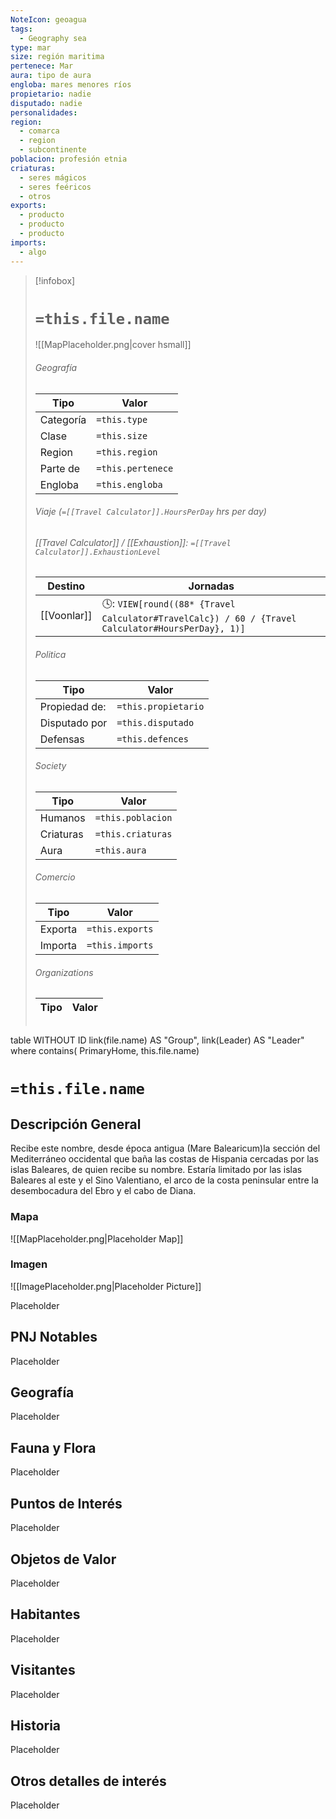 ```yaml
---
NoteIcon: geoagua
tags:
  - Geography sea
type: mar
size: región maritima
pertenece: Mar 
aura: tipo de aura
engloba: mares menores ríos
propietario: nadie
disputado: nadie
personalidades: 
region:
  - comarca 
  - region
  - subcontinente
poblacion: profesión etnia
criaturas:
  - seres mágicos
  - seres feéricos
  - otros
exports:
  - producto
  - producto
  - producto
imports:
  - algo
---
```



> [!infobox]
> # `=this.file.name`
> ![[MapPlaceholder.png|cover hsmall]]
> ###### Geografía
> Tipo |  Valor |
> ---|---|
> Categoría | `=this.type` |
> Clase | `=this.size` |
> Region | `=this.region` |
> Parte de | `=this.pertenece` |
> Engloba | `=this.engloba`|
> ###### Viaje (`=[[Travel Calculator]].HoursPerDay` hrs per day)
> ###### [[Travel Calculator]]  / [[Exhaustion]]:  `=[[Travel Calculator]].ExhaustionLevel`
> Destino |  Jornadas  |
> ---|---|
> [[Voonlar]] | 🕓: `VIEW[round((88* {Travel Calculator#TravelCalc}) / 60 / {Travel Calculator#HoursPerDay}, 1)]`      |
> ###### Politica
> Tipo |  Valor |
> ---|---|
> Propiedad de: | `=this.propietario` |
> Disputado por | `=this.disputado` |
> Defensas | `=this.defences` |
> ###### Society
> Tipo |  Valor |
> ---|---|
> Humanos | `=this.poblacion` |
> Criaturas | `=this.criaturas` |
> Aura | `=this.aura`  |
> ###### Comercio
> Tipo |  Valor |
> ---|---|
> Exporta | `=this.exports` |
> Importa | `=this.imports` |
> ###### Organizations
> Tipo |  Valor |
> ---|---|
> ```dataview
table WITHOUT ID link(file.name) AS "Group", link(Leader) AS "Leader"
where contains( PrimaryHome, this.file.name)


# `=this.file.name`
## Descripción General
 <section class="wa-section main-content"><p>Recibe este nombre, desde época antigua (Mare Balearicum)la sección del <span class="article-link article-explorer-link entity-link wa-link" data-article-privacy="public" data-article-id="d5fcc32b-3357-47d2-a54c-a93f41ebdefe" data-template-type="location" data-article="d5fcc32b-3357-47d2-a54c-a93f41ebdefe">Mediterráneo</span> occidental que baña las costas de Hispania cercadas por las islas Baleares, de quien recibe su nombre. Estaría limitado por las islas Baleares al este y el Sino Valentiano, el arco de la costa peninsular entre la desembocadura del Ebro y el cabo de Diana.</p></section>   

### Mapa
![[MapPlaceholder.png|Placeholder Map]]

### Imagen
![[ImagePlaceholder.png|Placeholder Picture]]

Placeholder

## PNJ Notables
Placeholder

## Geografía
Placeholder

## Fauna y Flora
Placeholder

## Puntos de Interés
Placeholder

## Objetos de Valor
Placeholder

## Habitantes
Placeholder

## Visitantes
Placeholder

## Historia
Placeholder

## Otros detalles de interés
Placeholder

